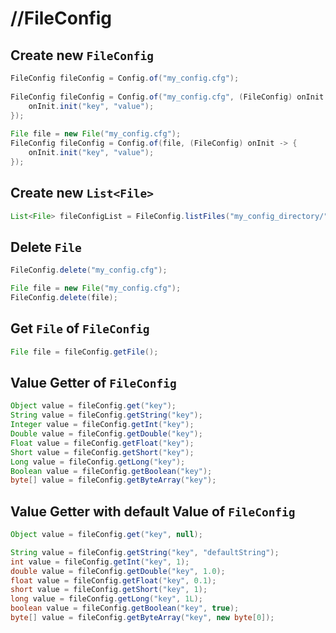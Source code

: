 # **//FileConfig**

## Create new `FileConfig`
````java
FileConfig fileConfig = Config.of("my_config.cfg");
        
FileConfig fileConfig = Config.of("my_config.cfg", (FileConfig) onInit -> {
    onInit.init("key", "value");
}); 
        
File file = new File("my_config.cfg");
FileConfig fileConfig = Config.of(file, (FileConfig) onInit -> {
    onInit.init("key", "value");
}); 
````

## Create new `List<File>`
````java
List<File> fileConfigList = FileConfig.listFiles("my_config_directory/");
````

## Delete `File`
````java
FileConfig.delete("my_config.cfg");

File file = new File("my_config.cfg");
FileConfig.delete(file);
````

## Get `File` of `FileConfig`
````java
File file = fileConfig.getFile();
````

## Value Getter of `FileConfig`
````java
Object value = fileConfig.get("key");
String value = fileConfig.getString("key");
Integer value = fileConfig.getInt("key");
Double value = fileConfig.getDouble("key");
Float value = fileConfig.getFloat("key");
Short value = fileConfig.getShort("key");
Long value = fileConfig.getLong("key");
Boolean value = fileConfig.getBoolean("key");
byte[] value = fileConfig.getByteArray("key");
````

## Value Getter with default Value of `FileConfig`
````java
Object value = fileConfig.get("key", null);
````
````java
String value = fileConfig.getString("key", "defaultString");
int value = fileConfig.getInt("key", 1);
double value = fileConfig.getDouble("key", 1.0);
float value = fileConfig.getFloat("key", 0.1);
short value = fileConfig.getShort("key", 1);
long value = fileConfig.getLong("key", 1L);
boolean value = fileConfig.getBoolean("key", true);
byte[] value = fileConfig.getByteArray("key", new byte[0]);
````
